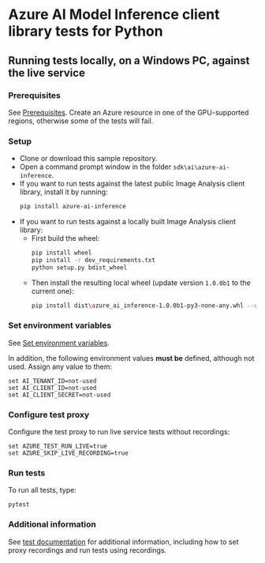 # Azure AI Model Inference client library tests for Python

## Running tests locally, on a Windows PC, against the live service

### Prerequisites

See [Prerequisites](https://github.com/Azure/azure-sdk-for-python/blob/main/sdk/ai/azure-ai-inference/README.md#prerequisites). Create an Azure resource in one of the GPU-supported regions, otherwise some of the tests will fail.

### Setup

* Clone or download this sample repository.
* Open a command prompt window in the folder `sdk\ai\azure-ai-inference`.
* If you want to run tests against the latest public Image Analysis client library, install it by running:
   ```bash
   pip install azure-ai-inference
   ```
* If you want to run tests against a locally built Image Analysis client library:
    * First build the wheel:
        ```bash
        pip install wheel
        pip install -r dev_requirements.txt
        python setup.py bdist_wheel
        ```
    * Then install the resulting local wheel (update version `1.0.0b1` to the current one):
        ```bash
        pip install dist\azure_ai_inference-1.0.0b1-py3-none-any.whl --user --force-reinstall
        ```


### Set environment variables

See [Set environment variables](https://github.com/Azure/azure-sdk-for-python/blob/main/sdk/ai/azure-ai-inference/README.md#set-environment-variables).

In addition, the following environment values **must be** defined, although not used. Assign any value to them:
```
set AI_TENANT_ID=not-used
set AI_CLIENT_ID=not-used
set AI_CLIENT_SECRET=not-used
```

### Configure test proxy

Configure the test proxy to run live service tests without recordings:
```
set AZURE_TEST_RUN_LIVE=true
set AZURE_SKIP_LIVE_RECORDING=true
```

### Run tests

To run all tests, type:
```
pytest
```

### Additional information

See [test documentation](https://github.com/Azure/azure-sdk-for-python/blob/main/doc/dev/tests.md) for additional information, including how to set proxy recordings and run tests using recordings.